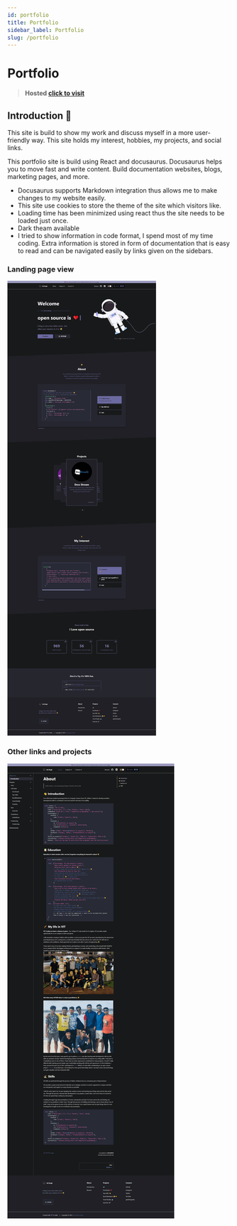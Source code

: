 ```yaml
---
id: portfolio
title: Portfolio
sidebar_label: Portfolio
slug: /portfolio
---
```

# Portfolio

> **Hosted [click to visit](https://kdsinghcoder.github.io/)**

## Introduction 👀

This site is build to show my work and discuss myself in a more user-friendly way. This site holds my interest, hobbies, my projects, and social links.

This portfolio site is build using React and docusaurus. Docusaurus helps you to move fast and write content. Build documentation websites, blogs, marketing pages, and more.

- Docusaurus supports Markdown integration thus allows me to make changes to my website easily.
- This site use cookies to store the theme of the site which visitors like.
- Loading time has been minimized using react thus the site needs to be loaded just once.
- Dark theam available
- I tried to show information in code format, I spend most of my time coding. Extra information is stored in form of documentation that is easy to read and can be navigated easily   by links given on the sidebars.

### Landing page view

![image](../../static/img/portfolio.png)

### Other links and projects
![image](../../static/img/aboutfinalcompress.png)

